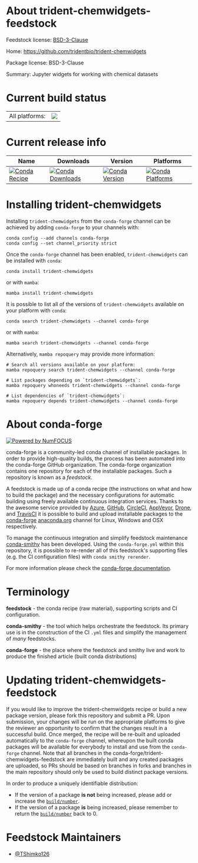 About trident-chemwidgets-feedstock
===================================

Feedstock license: [BSD-3-Clause](https://github.com/conda-forge/trident-chemwidgets-feedstock/blob/main/LICENSE.txt)

Home: https://github.com/tridentbio/trident-chemwidgets

Package license: BSD-3-Clause

Summary: Jupyter widgets for working with chemical datasets

Current build status
====================


<table><tr><td>All platforms:</td>
    <td>
      <a href="https://dev.azure.com/conda-forge/feedstock-builds/_build/latest?definitionId=15936&branchName=main">
        <img src="https://dev.azure.com/conda-forge/feedstock-builds/_apis/build/status/trident-chemwidgets-feedstock?branchName=main">
      </a>
    </td>
  </tr>
</table>

Current release info
====================

| Name | Downloads | Version | Platforms |
| --- | --- | --- | --- |
| [![Conda Recipe](https://img.shields.io/badge/recipe-trident--chemwidgets-green.svg)](https://anaconda.org/conda-forge/trident-chemwidgets) | [![Conda Downloads](https://img.shields.io/conda/dn/conda-forge/trident-chemwidgets.svg)](https://anaconda.org/conda-forge/trident-chemwidgets) | [![Conda Version](https://img.shields.io/conda/vn/conda-forge/trident-chemwidgets.svg)](https://anaconda.org/conda-forge/trident-chemwidgets) | [![Conda Platforms](https://img.shields.io/conda/pn/conda-forge/trident-chemwidgets.svg)](https://anaconda.org/conda-forge/trident-chemwidgets) |

Installing trident-chemwidgets
==============================

Installing `trident-chemwidgets` from the `conda-forge` channel can be achieved by adding `conda-forge` to your channels with:

```
conda config --add channels conda-forge
conda config --set channel_priority strict
```

Once the `conda-forge` channel has been enabled, `trident-chemwidgets` can be installed with `conda`:

```
conda install trident-chemwidgets
```

or with `mamba`:

```
mamba install trident-chemwidgets
```

It is possible to list all of the versions of `trident-chemwidgets` available on your platform with `conda`:

```
conda search trident-chemwidgets --channel conda-forge
```

or with `mamba`:

```
mamba search trident-chemwidgets --channel conda-forge
```

Alternatively, `mamba repoquery` may provide more information:

```
# Search all versions available on your platform:
mamba repoquery search trident-chemwidgets --channel conda-forge

# List packages depending on `trident-chemwidgets`:
mamba repoquery whoneeds trident-chemwidgets --channel conda-forge

# List dependencies of `trident-chemwidgets`:
mamba repoquery depends trident-chemwidgets --channel conda-forge
```


About conda-forge
=================

[![Powered by
NumFOCUS](https://img.shields.io/badge/powered%20by-NumFOCUS-orange.svg?style=flat&colorA=E1523D&colorB=007D8A)](https://numfocus.org)

conda-forge is a community-led conda channel of installable packages.
In order to provide high-quality builds, the process has been automated into the
conda-forge GitHub organization. The conda-forge organization contains one repository
for each of the installable packages. Such a repository is known as a *feedstock*.

A feedstock is made up of a conda recipe (the instructions on what and how to build
the package) and the necessary configurations for automatic building using freely
available continuous integration services. Thanks to the awesome service provided by
[Azure](https://azure.microsoft.com/en-us/services/devops/), [GitHub](https://github.com/),
[CircleCI](https://circleci.com/), [AppVeyor](https://www.appveyor.com/),
[Drone](https://cloud.drone.io/welcome), and [TravisCI](https://travis-ci.com/)
it is possible to build and upload installable packages to the
[conda-forge](https://anaconda.org/conda-forge) [anaconda.org](https://anaconda.org/)
channel for Linux, Windows and OSX respectively.

To manage the continuous integration and simplify feedstock maintenance
[conda-smithy](https://github.com/conda-forge/conda-smithy) has been developed.
Using the ``conda-forge.yml`` within this repository, it is possible to re-render all of
this feedstock's supporting files (e.g. the CI configuration files) with ``conda smithy rerender``.

For more information please check the [conda-forge documentation](https://conda-forge.org/docs/).

Terminology
===========

**feedstock** - the conda recipe (raw material), supporting scripts and CI configuration.

**conda-smithy** - the tool which helps orchestrate the feedstock.
                   Its primary use is in the construction of the CI ``.yml`` files
                   and simplify the management of *many* feedstocks.

**conda-forge** - the place where the feedstock and smithy live and work to
                  produce the finished article (built conda distributions)


Updating trident-chemwidgets-feedstock
======================================

If you would like to improve the trident-chemwidgets recipe or build a new
package version, please fork this repository and submit a PR. Upon submission,
your changes will be run on the appropriate platforms to give the reviewer an
opportunity to confirm that the changes result in a successful build. Once
merged, the recipe will be re-built and uploaded automatically to the
`conda-forge` channel, whereupon the built conda packages will be available for
everybody to install and use from the `conda-forge` channel.
Note that all branches in the conda-forge/trident-chemwidgets-feedstock are
immediately built and any created packages are uploaded, so PRs should be based
on branches in forks and branches in the main repository should only be used to
build distinct package versions.

In order to produce a uniquely identifiable distribution:
 * If the version of a package **is not** being increased, please add or increase
   the [``build/number``](https://docs.conda.io/projects/conda-build/en/latest/resources/define-metadata.html#build-number-and-string).
 * If the version of a package **is** being increased, please remember to return
   the [``build/number``](https://docs.conda.io/projects/conda-build/en/latest/resources/define-metadata.html#build-number-and-string)
   back to 0.

Feedstock Maintainers
=====================

* [@TShimko126](https://github.com/TShimko126/)

